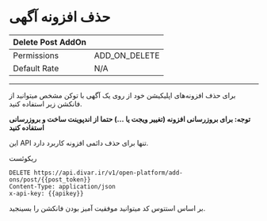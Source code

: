 # حذف افزونه آگهی

| Delete Post AddOn |               |
|-------------------|---------------|
| Permissions       | ADD_ON_DELETE |
| Default Rate      | N/A           |

---

برای حذف افزونه‌های اپلیکیشن خود از روی یک آگهی با توکن مشخص میتوانید از فانکشن زیر استفاده کنید.

**توجه: برای بروزرسانی افزونه (تغییر ویجت یا ...) حتما از  اندپوینت ساخت و بروزرسانی استفاده کنید**

این API تنها برای حذف دائمی افزونه کاربرد دارد.

ریکوئست

```http request
DELETE https://api.divar.ir/v1/open-platform/add-ons/post/{{post_token}}
Content-Type: application/json
x-api-key: {{apikey}}
```

بر اساس استتوس کد میتوانید موفقیت آمیز بودن فانکشن را بسینجید.
